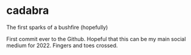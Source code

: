 # cadabra
The first sparks of a bushfire (hopefully)

First commit ever to the Github.
Hopeful that this can be my main social medium for 2022.
Fingers and toes crossed.
